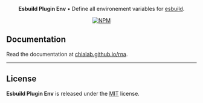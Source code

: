 <p align="center">
    <strong>Esbuild Plugin Env</strong> • Define all environement variables for <a href="https://esbuild.github.io/">esbuild</a>.
</p>

<p align="center">
    <a href="https://www.npmjs.com/package/@chialab/esbuild-plugin-env"><img alt="NPM" src="https://img.shields.io/npm/v/@chialab/esbuild-plugin-env.svg?style=flat-square"></a>
</p>

## Documentation

Read the documentation at [chialab.github.io/rna](https://chialab.github.io/rna/guide/esbuild-plugin-env).

---

## License

**Esbuild Plugin Env** is released under the [MIT](https://github.com/chialab/rna/blob/main/packages/esbuild-plugin-env/LICENSE) license.
